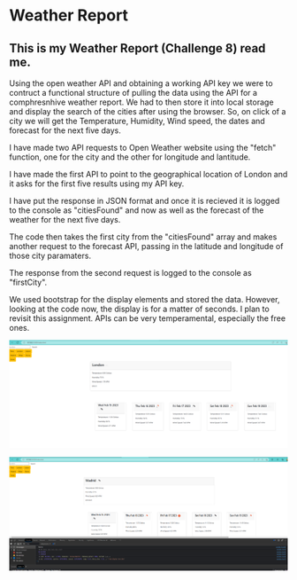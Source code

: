 # Weather Report

## This is my Weather Report (Challenge 8) read me. 
Using the open weather API and obtaining a working API key we were to contruct a functional structure of pulling the data using the API for a comphresnhive weather report. We had to then store it into local storage and display the search of the cities after using the browser. So, on click of a city we will get the Temperature, Humidity, Wind speed, the dates and forecast for the next five days.

I have made two API requests to Open Weather website using the "fetch" function, one for the city and the other for longitude and lantitude.

I have made the first API to point to the geographical location of London and it asks for the first five results using my API key.

I have put the response in JSON format and once it is recieved it is logged to the console as "citiesFound" and now as well as the forecast of the weather for the next five days.

The code then takes the first city from the "citiesFound" array and makes another request to the forecast API, passing in the latitude and longitude of those city paramaters. 

The response from the second request is logged to the console as "firstCity".

We used bootstrap for the display elements and stored the data.
However, looking at the code now, the display is for a matter of seconds.
I plan to revisit this assignment. APIs can be very temperamental, especially the free ones.

![Alt text](images/Weather-API-SS.PNG)
>
![Alt text](images/Weather-API-console-log-ss.PNG)



